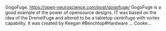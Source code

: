 GogoFuge. https://open-neuroscience.com/post/gogofuge/
GogoFuge is a good example of the power of opensource designs. IT was based on the idea of the DremelFuge and altered to be a tabletop centrifuge with vortex capability. It was created by Keegan  #Benchtop#Hardware ...
Cooke...
